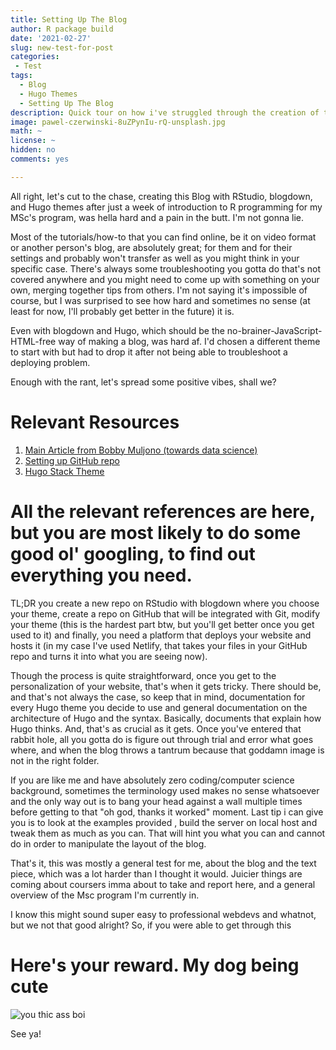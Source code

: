 ```yaml
---
title: Setting Up The Blog
author: R package build
date: '2021-02-27'
slug: new-test-for-post
categories:
 - Test
tags:
  - Blog
  - Hugo Themes
  - Setting Up The Blog
description: Quick tour on how i've struggled through the creation of this blog
image: pawel-czerwinski-8uZPynIu-rQ-unsplash.jpg 
math: ~
license: ~
hidden: no
comments: yes

---
```

All right, let's cut to the chase, creating this Blog with RStudio, blogdown, and Hugo themes after just a week of introduction to R programming for my MSc's program, was hella hard and a pain in the butt. I'm not gonna lie. 

Most of the tutorials/how-to that you can find online, be it on video format or another person's blog, are absolutely great; for them and for their settings and probably won't transfer as well as you might think in your specific case. There's always some troubleshooting you gotta do that's not covered anywhere and you might need to come up with something on your own, merging together tips from others. I'm not saying it's impossible of course, but I was surprised to see how hard and sometimes no sense (at least for now, I'll probably get better in the future) it is.

Even with blogdown and Hugo, which should be the no-brainer-JavaScript-HTML-free way of making a blog, was hard af. I'd chosen a different theme to start with but had to drop it after not being able to troubleshoot a deploying problem. 

Enough with the rant, let's spread some positive vibes, shall we?

# Relevant Resources
1. [Main Article from Bobby Muljono (towards data science)](https://towardsdatascience.com/a-data-analysts-guide-to-creating-your-personal-website-with-r-f0079ba9b81c)  
2. [Setting up GitHub repo](https://medium.com/@aklson_DS/how-to-properly-setup-your-github-repository-mac-version-3a8047b899e5)  
3. [Hugo Stack Theme](https://themes.gohugo.io/hugo-theme-stack/)
  
  
    
# All the relevant references are here, but you are most likely to do some good ol' googling, to find out everything you need.

TL;DR you create a new repo on RStudio with blogdown where you choose your theme, create a repo on GitHub that will be integrated with Git, modify your theme (this is the hardest part btw, but you'll get better once you get used to it) and finally, you need a platform that deploys your website and hosts it (in my case I've used Netlify, that takes your files in your GitHub repo and turns it into what you are seeing now).

Though the process is quite straightforward, once you get to the personalization of your website, that's when it gets tricky. There should be, and that's not always the case, so keep that in mind, documentation for every Hugo theme you decide to use and general documentation on the architecture of Hugo and the syntax. Basically, documents that explain how Hugo thinks. And, that's as crucial as it gets. Once you've entered that rabbit hole, all you gotta do is figure out through trial and error what goes where, and when the blog throws a tantrum because that goddamn image is not in the right folder.  

If you are like me and have absolutely zero coding/computer science background, sometimes the terminology used makes no sense whatsoever and the only way out is to bang your head against a wall multiple times before getting to that "oh god, thanks it worked" moment. Last tip i can give you is to look at the examples provided , build the server on local host and tweak them as much as you can. That will hint you what you can and cannot do in order to manipulate the layout of the blog.


That's it, this was mostly a general test for me, about the blog and the text piece, which was a lot harder than I thought it would. Juicier things are coming about coursers imma about to take and report here, and a general overview of the Msc program I'm currently in.

I know this might sound super easy to professional webdevs and whatnot, but we not that good alright? So, if you were able to get through this  

# Here's your reward. My dog being cute
![you thic ass boi](morris_dog.png)

See ya!

